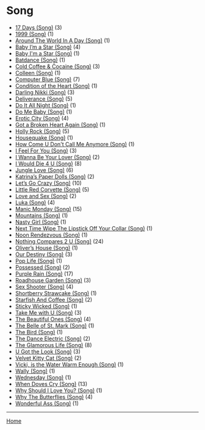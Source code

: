 # Song

  * [17 Days (Song)](./song/17-days/) (3)
  * [1999 (Song)](./song/1999/) (1)
  * [Around The World In A Day (Song)](./song/around-the-world-in-a-day/) (1)
  * [Baby I’m a Star (Song)](./song/baby-i-m-a-star/) (4)
  * [Baby I'm a Star (Song)](./song/baby-i-m-a-star/) (1)
  * [Batdance (Song)](./song/batdance/) (1)
  * [Cold Coffee & Cocaine (Song)](./song/cold-coffee-cocaine/) (3)
  * [Colleen (Song)](./song/colleen/) (1)
  * [Computer Blue (Song)](./song/computer-blue/) (7)
  * [Condition of the Heart (Song)](./song/condition-of-the-heart/) (1)
  * [Darling Nikki (Song)](./song/darling-nikki/) (3)
  * [Deliverance (Song)](./song/deliverance/) (5)
  * [Do It All Night (Song)](./song/do-it-all-night/) (1)
  * [Do Me Baby (Song)](./song/do-me-baby/) (1)
  * [Erotic City (Song)](./song/erotic-city/) (4)
  * [Got a Broken Heart Again (Song)](./song/got-a-broken-heart-again/) (1)
  * [Holly Rock (Song)](./song/holly-rock/) (5)
  * [Housequake (Song)](./song/housequake/) (1)
  * [How Come U Don't Call Me Anymore (Song)](./song/how-come-u-don-t-call-me-anymore/) (1)
  * [I Feel For You (Song)](./song/i-feel-for-you/) (3)
  * [I Wanna Be Your Lover (Song)](./song/i-wanna-be-your-lover/) (2)
  * [I Would Die 4 U (Song)](./song/i-would-die-4-u/) (8)
  * [Jungle Love (Song)](./song/jungle-love/) (6)
  * [Katrina’s Paper Dolls (Song)](./song/katrina-s-paper-dolls/) (2)
  * [Let’s Go Crazy (Song)](./song/let-s-go-crazy/) (10)
  * [Little Red Corvette (Song)](./song/little-red-corvette/) (5)
  * [Love and Sex (Song)](./song/love-and-sex/) (2)
  * [Luka (Song)](./song/luka/) (4)
  * [Manic Monday (Song)](./song/manic-monday/) (15)
  * [Mountains (Song)](./song/mountains/) (1)
  * [Nasty Girl (Song)](./song/nasty-girl/) (1)
  * [Next Time Wipe The Lipstick Off Your Collar (Song)](./song/next-time-wipe-the-lipstick-off-your-collar/) (1)
  * [Noon Rendezvous (Song)](./song/noon-rendezvous/) (1)
  * [Nothing Compares 2 U (Song)](./song/nothing-compares-2-u/) (24)
  * [Oliver’s House (Song)](./song/oliver-s-house/) (1)
  * [Our Destiny (Song)](./song/our-destiny/) (3)
  * [Pop Life (Song)](./song/pop-life/) (1)
  * [Possessed (Song)](./song/possessed/) (2)
  * [Purple Rain (Song)](./song/purple-rain/) (17)
  * [Roadhouse Garden (Song)](./song/roadhouse-garden/) (3)
  * [Sex Shooter (Song)](./song/sex-shooter/) (4)
  * [Shortberry Strawcake (Song)](./song/shortberry-strawcake/) (1)
  * [Starfish And Coffee (Song)](./song/starfish-and-coffee/) (2)
  * [Sticky Wicked (Song)](./song/sticky-wicked/) (1)
  * [Take Me with U (Song)](./song/take-me-with-u/) (3)
  * [The Beautiful Ones (Song)](./song/the-beautiful-ones/) (4)
  * [The Belle of St. Mark (Song)](./song/the-belle-of-st-mark/) (1)
  * [The Bird (Song)](./song/the-bird/) (1)
  * [The Dance Electric (Song)](./song/the-dance-electric/) (2)
  * [The Glamorous Life (Song)](./song/the-glamorous-life/) (8)
  * [U Got the Look (Song)](./song/u-got-the-look/) (3)
  * [Velvet Kitty Cat (Song)](./song/velvet-kitty-cat/) (2)
  * [Vicki, is the Water Warm Enough (Song)](./song/vicki-is-the-water-warm-enough/) (1)
  * [Wally (Song)](./song/wally/) (1)
  * [Wednesday (Song)](./song/wednesday/) (1)
  * [When Doves Cry (Song)](./song/when-doves-cry/) (13)
  * [Why Should I Love You? (Song)](./song/why-should-i-love-you/) (1)
  * [Why The Butterflies (Song)](./song/why-the-butterflies/) (4)
  * [Wonderful Ass (Song)](./song/wonderful-ass/) (1)

----

[Home](../)

